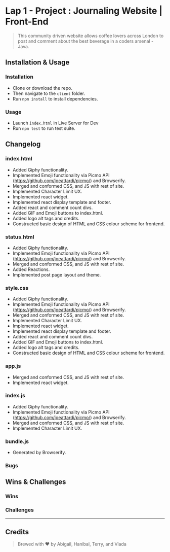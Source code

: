 # Lap 1 - Project : Journaling Website | Front-End

> This community driven website allows coffee lovers across London to post and comment about the best beverage in a coders arsenal - Java.

## Installation & Usage

### Installation

* Clone or download the repo.
* Then navigate to the `client` folder.
* Run `npm install` to install dependencies.

### Usage

* Launch `index.html` in Live Server for Dev
* Run `npm test` to run test suite.

## Changelog

### index.html
- Added Giphy functionality.
- Implemented Emoji functionality via Picmo API (https://github.com/joeattardi/picmo/) and Browserify.
- Merged and conformed CSS, and JS with rest of site.
- Implemented Character Limit UX.
- Implemented react widget.
- Implemented react display template and footer.
- Added react and comment count divs.
- Added GIF and Emoji buttons to index.html.
- Added logo alt tags and credits.
- Constructed basic design of HTML and CSS colour scheme for frontend.

### status.html
- Added Giphy functionality.
- Implemented Emoji functionality via Picmo API (https://github.com/joeattardi/picmo/) and Browserify.
- Merged and conformed CSS, and JS with rest of site.
- Added Reactions.
- Implemented post page layout and theme.

### style.css
- Added Giphy functionality.
- Implemented Emoji functionality via Picmo API (https://github.com/joeattardi/picmo/) and Browserify.
- Merged and conformed CSS, and JS with rest of site.
- Implemented Character Limit UX.
- Implemented react widget.
- Implemented react display template and footer.
- Added react and comment count divs.
- Added GIF and Emoji buttons to index.html.
- Added logo alt tags and credits.
- Constructed basic design of HTML and CSS colour scheme for frontend.

### app.js
- Merged and conformed CSS, and JS with rest of site.
- Implemented react widget.

### index.js
- Added Giphy functionality.
- Implemented Emoji functionality via Picmo API (https://github.com/joeattardi/picmo/) and Browserify.
- Merged and conformed CSS, and JS with rest of site.
- Implemented Character Limit UX.

### bundle.js
- Generated by Browserify.

### Bugs


## Wins & Challenges

### Wins

### Challenges

----
## Credits

>Brewed with ❤️ by Abigail, Hanibal, Terry, and Vlada
